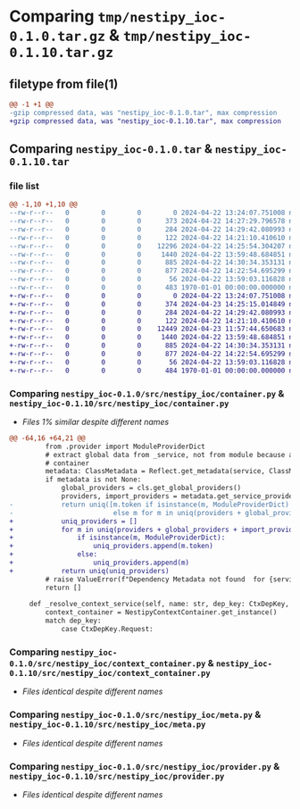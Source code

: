 # Comparing `tmp/nestipy_ioc-0.1.0.tar.gz` & `tmp/nestipy_ioc-0.1.10.tar.gz`

## filetype from file(1)

```diff
@@ -1 +1 @@
-gzip compressed data, was "nestipy_ioc-0.1.0.tar", max compression
+gzip compressed data, was "nestipy_ioc-0.1.10.tar", max compression
```

## Comparing `nestipy_ioc-0.1.0.tar` & `nestipy_ioc-0.1.10.tar`

### file list

```diff
@@ -1,10 +1,10 @@
--rw-r--r--   0        0        0        0 2024-04-22 13:24:07.751008 nestipy_ioc-0.1.0/README.md
--rw-r--r--   0        0        0      373 2024-04-22 14:27:29.796578 nestipy_ioc-0.1.0/pyproject.toml
--rw-r--r--   0        0        0      284 2024-04-22 14:29:42.080993 nestipy_ioc-0.1.0/src/nestipy_ioc/__init__.py
--rw-r--r--   0        0        0      122 2024-04-22 14:21:10.410610 nestipy_ioc-0.1.0/src/nestipy_ioc/annotation.py
--rw-r--r--   0        0        0    12296 2024-04-22 14:25:54.304207 nestipy_ioc-0.1.0/src/nestipy_ioc/container.py
--rw-r--r--   0        0        0     1440 2024-04-22 13:59:48.684851 nestipy_ioc-0.1.0/src/nestipy_ioc/context_container.py
--rw-r--r--   0        0        0      885 2024-04-22 14:30:34.353131 nestipy_ioc-0.1.0/src/nestipy_ioc/meta.py
--rw-r--r--   0        0        0      877 2024-04-22 14:22:54.695299 nestipy_ioc-0.1.0/src/nestipy_ioc/provider.py
--rw-r--r--   0        0        0       56 2024-04-22 13:59:03.116828 nestipy_ioc-0.1.0/src/nestipy_ioc/utils.py
--rw-r--r--   0        0        0      483 1970-01-01 00:00:00.000000 nestipy_ioc-0.1.0/PKG-INFO
+-rw-r--r--   0        0        0        0 2024-04-22 13:24:07.751008 nestipy_ioc-0.1.10/README.md
+-rw-r--r--   0        0        0      374 2024-04-23 14:25:15.014849 nestipy_ioc-0.1.10/pyproject.toml
+-rw-r--r--   0        0        0      284 2024-04-22 14:29:42.080993 nestipy_ioc-0.1.10/src/nestipy_ioc/__init__.py
+-rw-r--r--   0        0        0      122 2024-04-22 14:21:10.410610 nestipy_ioc-0.1.10/src/nestipy_ioc/annotation.py
+-rw-r--r--   0        0        0    12449 2024-04-23 11:57:44.650683 nestipy_ioc-0.1.10/src/nestipy_ioc/container.py
+-rw-r--r--   0        0        0     1440 2024-04-22 13:59:48.684851 nestipy_ioc-0.1.10/src/nestipy_ioc/context_container.py
+-rw-r--r--   0        0        0      885 2024-04-22 14:30:34.353131 nestipy_ioc-0.1.10/src/nestipy_ioc/meta.py
+-rw-r--r--   0        0        0      877 2024-04-22 14:22:54.695299 nestipy_ioc-0.1.10/src/nestipy_ioc/provider.py
+-rw-r--r--   0        0        0       56 2024-04-22 13:59:03.116828 nestipy_ioc-0.1.10/src/nestipy_ioc/utils.py
+-rw-r--r--   0        0        0      484 1970-01-01 00:00:00.000000 nestipy_ioc-0.1.10/PKG-INFO
```

### Comparing `nestipy_ioc-0.1.0/src/nestipy_ioc/container.py` & `nestipy_ioc-0.1.10/src/nestipy_ioc/container.py`

 * *Files 1% similar despite different names*

```diff
@@ -64,16 +64,21 @@
         from .provider import ModuleProviderDict
         # extract global data from _service, not from module because all provider is already saved in _services of
         # container
         metadata: ClassMetadata = Reflect.get_metadata(service, ClassMetadata.Metadata, None)
         if metadata is not None:
             global_providers = cls.get_global_providers()
             providers, import_providers = metadata.get_service_providers()
-            return uniq([m.token if isinstance(m, ModuleProviderDict)
-                         else m for m in uniq(providers + global_providers + import_providers)])
+            uniq_providers = []
+            for m in uniq(providers + global_providers + import_providers):
+                if isinstance(m, ModuleProviderDict):
+                    uniq_providers.append(m.token)
+                else:
+                    uniq_providers.append(m)
+            return uniq(uniq_providers)
         # raise ValueError(f"Dependency Metadata not found  for {service.__name__} service ")
         return []
 
     def _resolve_context_service(self, name: str, dep_key: CtxDepKey, annotation: Union[Type, Any]):
         context_container = NestipyContextContainer.get_instance()
         match dep_key:
             case CtxDepKey.Request:
```

### Comparing `nestipy_ioc-0.1.0/src/nestipy_ioc/context_container.py` & `nestipy_ioc-0.1.10/src/nestipy_ioc/context_container.py`

 * *Files identical despite different names*

### Comparing `nestipy_ioc-0.1.0/src/nestipy_ioc/meta.py` & `nestipy_ioc-0.1.10/src/nestipy_ioc/meta.py`

 * *Files identical despite different names*

### Comparing `nestipy_ioc-0.1.0/src/nestipy_ioc/provider.py` & `nestipy_ioc-0.1.10/src/nestipy_ioc/provider.py`

 * *Files identical despite different names*

